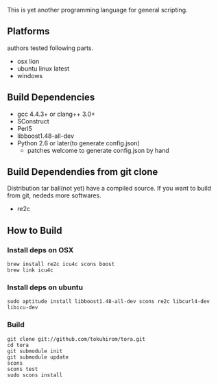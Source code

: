 This is yet another programming language for general scripting.

Platforms
---------

authors tested following parts.

  * osx lion
  * ubuntu linux latest
  * windows

Build Dependencies
------------------

 * gcc 4.4.3+ or clang++ 3.0+
 * SConstruct
 * Perl5
 * libboost1.48-all-dev
 * Python 2.6 or later(to generate config.json)
   * patches welcome to generate config.json by hand

Build Dependendies from git clone
---------------------------------

Distribution tar ball(not yet) have a compiled source.
If you want to build from git, nededs more softwares.

  * re2c

How to Build
------------

### Install deps on OSX

    brew install re2c icu4c scons boost
    brew link icu4c

### Install deps on ubuntu

    sudo aptitude install libboost1.48-all-dev scons re2c libcurl4-dev libicu-dev

### Build

    git clone git://github.com/tokuhirom/tora.git
    cd tora
    git submodule init
    git submodule update
    scons
    scons test
    sudo scons install

